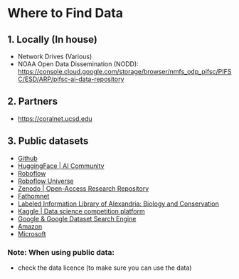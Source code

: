 # Where to Find Data

## 1. Locally (In house)
- Network Drives (Various)
- NOAA Open Data Dissemination (NODD): https://console.cloud.google.com/storage/browser/nmfs_odp_pifsc/PIFSC/ESD/ARP/pifsc-ai-data-repository

## 2. Partners
- https://coralnet.ucsd.edu

## 3. Public datasets 
- [Github](https://github.com/)
- [HuggingFace | AI Community](https://huggingface.co/datasets)
- [Roboflow](https://public.roboflow.com/) 
- [Roboflow Universe ](https://universe.roboflow.com/)
- [Zenodo | Open-Access Research Repository](https://zenodo.org/)
- [Fathomnet](https://www.fathomnet.org/)
- [Labeled Information Library of Alexandria: Biology and Conservation](https://lila.science/datasets)
- [Kaggle | Data science competition platform](https://www.kaggle.com/datasets)
- [Google & Google Dataset Search Engine ](https://datasetsearch.research.google.com/)
- [Amazon](https://registry.opendata.aws/)
- [Microsoft](https://planetarycomputer.microsoft.com/catalog)

### Note: When using public data:
- check the data licence (to make sure you can use the data)
